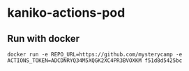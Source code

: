 # kaniko-actions-pod

## Run with docker

```
docker run -e REPO_URL=https://github.com/mysterycamp -e ACTIONS_TOKEN=ADCDNRYQ34M5XQGK2XC4PR3BVOXKM f51d8d5425bc
```
